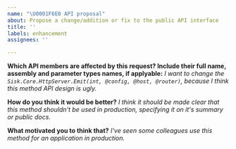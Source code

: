 ```yaml
---
name: "\U0001F6E0️ API proposal"
about: Propose a change/addition or fix to the public API interface
title: ''
labels: enhancement
assignees: ''

---
```


**Which API members are affected by this request? Include their full name, assembly and parameter types names, if applyable:**
*I want to change the `Sisk.Core.HttpServer.Emit(int, @config, @host, @router)`, because I think this method API design is ugly.*

**How do you think it would be better?**
*I think it should be made clear that this method shouldn't be used in production, specifying it on it's summary or public docs.*

**What motivated you to think that?**
*I've seen some colleagues use this method for an application in production.*
